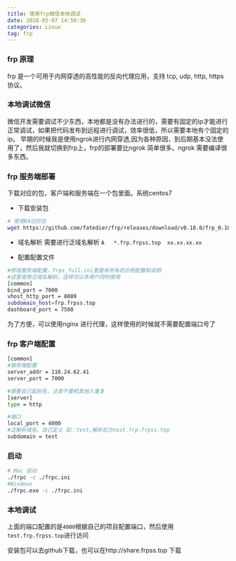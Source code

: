 ```yaml
---
title: 使用frp微信本地调试
date: 2018-05-07 14:50:36
categories: Linux
tag: frp
---
```

### frp 原理
frp 是一个可用于内网穿透的高性能的反向代理应用，支持 tcp, udp, http, https 协议。<!-- more -->
### 本地调试微信
微信开发需要调试不少东西，本地都是没有办法进行的，需要有固定的ip才能进行正常调试，如果把代码发布到远程进行调试，效率很低，所以需要本地有个固定的ip。
早期的时候我是使用ngrok进行内网穿透,因为各种原因，到后期基本没法使用了，然后我就切换到frp上，frp的部署要比ngrok 简单很多。ngrok 需要编译很多东西。
### frp 服务端部署
下载对应的包，客户端和服务端在一个包里面。系统centos7
- 下载安装包
``` bash
# 使用64位的包
wget https://github.com/fatedier/frp/releases/download/v0.18.0/frp_0.18.0_linux_amd64.tar.gz
```

- 域名解析
需要进行泛域名解析
`A   *.frp.frpss.top  xx.xx.xx.xx`

- 配置配置文件
``` bash
#修改服务端配置，frps_full.ini里面有所有的示例配置和说明
#这里使用泛域名解析，这样可以多用户同时使用
[common]
bind_port = 7000
vhost_http_port = 8089
subdomain_host=frp.frpss.top
dashboard_port = 7500
```
为了方便，可以使用nginx 进行代理，这样使用的时候就不需要配置端口号了

### frp 客户端配置
``` bash
[common]
#服务端配置
server_addr = 118.24.62.41
server_port = 7000

#需要自己起别名，注意不要和其他人重复
[server]
type = http

#端口
local_port = 4000
#泛解析域名，自己定义 如：test,解析后为test.frp.frpss.top
subdomain = test
```
### 启动

``` bash
# Mac 启动
./frpc -c ./frpc.ini
#Windows
./frpc.exe -c ./frpc.ini
```

### 本地调试
上面的端口配置的是`4000`根据自己的项目配置端口，然后使用`test.frp.frpss.top`进行访问



安装包可以去github下载，也可以在http://share.frpss.top 下载

